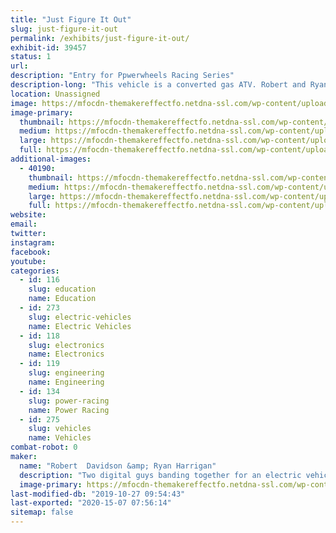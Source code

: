 ```yaml
---
title: "Just Figure It Out"
slug: just-figure-it-out
permalink: /exhibits/just-figure-it-out/
exhibit-id: 39457
status: 1
url: 
description: "Entry for Ppwerwheels Racing Series"
description-long: "This vehicle is a converted gas ATV. Robert and Ryan have 'learned while doing' for this project. Through determination and luck, this vehicle has made it as a competitor in this year's race"
location: Unassigned
image: https://mfocdn-themakereffectfo.netdna-ssl.com/wp-content/uploads/2019/10/profile_pic-1-1024x768.jpeg
image-primary:
  thumbnail: https://mfocdn-themakereffectfo.netdna-ssl.com/wp-content/uploads/2019/10/profile_pic-1-150x150.jpeg
  medium: https://mfocdn-themakereffectfo.netdna-ssl.com/wp-content/uploads/2019/10/profile_pic-1-300x225.jpeg
  large: https://mfocdn-themakereffectfo.netdna-ssl.com/wp-content/uploads/2019/10/profile_pic-1-1024x768.jpeg
  full: https://mfocdn-themakereffectfo.netdna-ssl.com/wp-content/uploads/2019/10/profile_pic-1.jpeg
additional-images:
  - 40190:
    thumbnail: https://mfocdn-themakereffectfo.netdna-ssl.com/wp-content/uploads/2019/10/MVIMG_20191013_101128-150x150.jpg
    medium: https://mfocdn-themakereffectfo.netdna-ssl.com/wp-content/uploads/2019/10/MVIMG_20191013_101128-300x225.jpg
    large: https://mfocdn-themakereffectfo.netdna-ssl.com/wp-content/uploads/2019/10/MVIMG_20191013_101128-1024x768.jpg
    full: https://mfocdn-themakereffectfo.netdna-ssl.com/wp-content/uploads/2019/10/MVIMG_20191013_101128.jpg
website: 
email: 
twitter: 
instagram: 
facebook: 
youtube: 
categories:
  - id: 116
    slug: education
    name: Education
  - id: 273
    slug: electric-vehicles
    name: Electric Vehicles
  - id: 118
    slug: electronics
    name: Electronics
  - id: 119
    slug: engineering
    name: Engineering
  - id: 134
    slug: power-racing
    name: Power Racing
  - id: 275
    slug: vehicles
    name: Vehicles
combat-robot: 0
maker:
  name: "Robert  Davidson &amp; Ryan Harrigan"
  description: "Two digital guys banding together for an electric vehicle"
  image-primary: https://mfocdn-themakereffectfo.netdna-ssl.com/wp-content/uploads/2019/10/profile_pic-300x225.jpeg
last-modified-db: "2019-10-27 09:54:43"
last-exported: "2020-15-07 07:56:14"
sitemap: false
---
```

